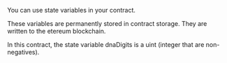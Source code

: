 You can use state variables in your contract.

These variables are permanently stored in contract storage. They are written to the etereum blockchain.

In this contract, the state variable dnaDigits is a uint (integer that are non-negatives).
